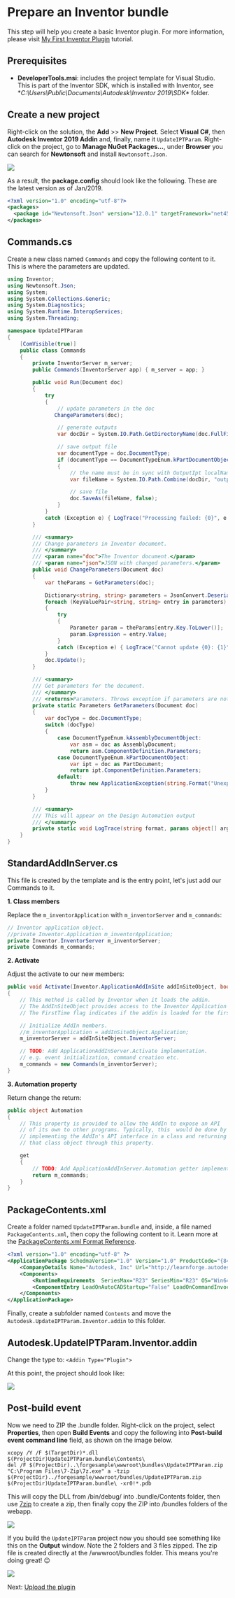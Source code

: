 # Prepare an Inventor bundle

This step will help you create a basic Inventor plugin. For more information, please visit [My First Inventor Plugin](https://knowledge.autodesk.com/support/inventor-products/learn-explore/caas/simplecontent/content/my-first-inventor-plug-overview.html) tutorial.

## Prerequisites

- **DeveloperTools.msi**: includes the project template for Visual Studio. This is part of the Inventor SDK, which is installed with Inventor, see **C:\Users\Public\Documents\Autodesk\Inventor 2019\SDK\** folder.

## Create a new project

Right-click on the solution, the **Add** >> **New Project**. Select **Visual C#**, then **Autodesk Inventor 2019 Addin** and, finally, name it `UpdateIPTParam`. Right-click on the project, go to **Manage NuGet Packages...**, under **Browser** you can search for **Newtonsoft** and install `Newtonsoft.Json`. 

![](_media/designautomation/inventor/new_project.gif)

As a result, the **package.config** should look like the following. These are the latest version as of Jan/2019.

```xml
<?xml version="1.0" encoding="utf-8"?>
<packages>
  <package id="Newtonsoft.Json" version="12.0.1" targetFramework="net45" />
</packages>
```

## Commands.cs

Create a new class named `Commands` and copy the following content to it. This is where the parameters are updated.

```csharp
using Inventor;
using Newtonsoft.Json;
using System;
using System.Collections.Generic;
using System.Diagnostics;
using System.Runtime.InteropServices;
using System.Threading;

namespace UpdateIPTParam
{
    [ComVisible(true)]
    public class Commands
    {
        private InventorServer m_server;
        public Commands(InventorServer app) { m_server = app; }

        public void Run(Document doc)
        {
            try
            {
                // update parameters in the doc
               ChangeParameters(doc);

                // generate outputs
                var docDir = System.IO.Path.GetDirectoryName(doc.FullFileName);

                // save output file
                var documentType = doc.DocumentType;
                if (documentType == DocumentTypeEnum.kPartDocumentObject)
                {
                    // the name must be in sync with OutputIpt localName in Activity
                    var fileName = System.IO.Path.Combine(docDir, "outputFile.ipt");

                    // save file                                                                
                    doc.SaveAs(fileName, false);
                }
            }
            catch (Exception e) { LogTrace("Processing failed: {0}", e.ToString()); }
        }

        /// <summary>
        /// Change parameters in Inventor document.
        /// </summary>
        /// <param name="doc">The Inventor document.</param>
        /// <param name="json">JSON with changed parameters.</param>
        public void ChangeParameters(Document doc)
        {
            var theParams = GetParameters(doc);

            Dictionary<string, string> parameters = JsonConvert.DeserializeObject<Dictionary<string, string>>(System.IO.File.ReadAllText("params.json"));
            foreach (KeyValuePair<string, string> entry in parameters)
            {
                try
                {
                    Parameter param = theParams[entry.Key.ToLower()];
                    param.Expression = entry.Value;
                }
                catch (Exception e) { LogTrace("Cannot update {0}: {1}", entry.Key, e.Message); }
            }
            doc.Update();
        }

        /// <summary>
        /// Get parameters for the document.
        /// </summary>
        /// <returns>Parameters. Throws exception if parameters are not found.</returns>
        private static Parameters GetParameters(Document doc)
        {
            var docType = doc.DocumentType;
            switch (docType)
            {
                case DocumentTypeEnum.kAssemblyDocumentObject:
                    var asm = doc as AssemblyDocument;
                    return asm.ComponentDefinition.Parameters;
                case DocumentTypeEnum.kPartDocumentObject:
                    var ipt = doc as PartDocument;
                    return ipt.ComponentDefinition.Parameters;
                default:
                    throw new ApplicationException(string.Format("Unexpected document type ({0})", docType));
            }
        }

        /// <summary>
        /// This will appear on the Design Automation output
        /// </summary>
        private static void LogTrace(string format, params object[] args) { Trace.TraceInformation(format, args); }
    }
}
```

## StandardAddInServer.cs

This file is created by the template and is the entry point, let's just add our Commands to it.

**1. Class members**

Replace the `m_inventorApplication` with `m_inventorServer` and `m_commands`:

```csharp
// Inventor application object.
//private Inventor.Application m_inventorApplication;
private Inventor.InventorServer m_inventorServer;
private Commands m_commands;
```

**2. Activate**

Adjust the activate to our new members:

```csharp
public void Activate(Inventor.ApplicationAddInSite addInSiteObject, bool firstTime)
{
    // This method is called by Inventor when it loads the addin.
    // The AddInSiteObject provides access to the Inventor Application object.
    // The FirstTime flag indicates if the addin is loaded for the first time.

    // Initialize AddIn members.
    //m_inventorApplication = addInSiteObject.Application;
    m_inventorServer = addInSiteObject.InventorServer;

    // TODO: Add ApplicationAddInServer.Activate implementation.
    // e.g. event initialization, command creation etc.
    m_commands = new Commands(m_inventorServer);
}
```

**3. Automation property**

Return change the return:

```csharp
public object Automation
{
    // This property is provided to allow the AddIn to expose an API 
    // of its own to other programs. Typically, this  would be done by
    // implementing the AddIn's API interface in a class and returning 
    // that class object through this property.

    get
    {
        // TODO: Add ApplicationAddInServer.Automation getter implementation
        return m_commands;
    }
}
```

## PackageContents.xml

Create a folder named `UpdateIPTParam.bundle` and, inside, a file named `PackageContents.xml`, then copy the following content to it. Learn more at the [PackageContents.xml Format Reference](https://knowledge.autodesk.com/search-result/caas/CloudHelp/cloudhelp/2016/ENU/AutoCAD-Customization/files/GUID-BC76355D-682B-46ED-B9B7-66C95EEF2BD0-htm.html).

```xml
<?xml version="1.0" encoding="utf-8" ?>
<ApplicationPackage SchedmaVersion="1.0" Version="1.0" ProductCode="{84fef6aa-abf5-43be-b176-bb6f0c1d6680}" Name="InventorDesignAutomation" Description="Sample Plugin for Inventor" Author="learnforge.autodesk.io">
    <CompanyDetails Name="Autodesk, Inc" Url="http://learnforge.autodesk.io" Email="forge.help@autodesk.com" />
    <Components>
        <RuntimeRequirements  SeriesMax="R23" SeriesMin="R23" OS="Win64" Platform="Inventor" />
        <ComponentEntry LoadOnAutoCADStartup="False" LoadOnCommandInvocation="False" AppDescription="Inventor .NET App to update value of Assembly and Parts parameters" ModuleName="./Contents/Autodesk.UpdateIPTParam.Inventor.addin" AppName="Inventor for Design Automation"/>
    </Components>
</ApplicationPackage>
```

Finally, create a subfolder named `Contents` and move the `Autodesk.UpdateIPTParam.Inventor.addin` to this folder.

## Autodesk.UpdateIPTParam.Inventor.addin

Change the type to: `<Addin Type="Plugin">`

At this point, the project should look like:

![](_media/designautomation/inventor/bundle_folders.png)

## Post-build event

Now we need to ZIP the .bundle folder. Right-click on the project, select **Properties**, then open **Build Events** and copy the following into **Post-build event command line** field, as shown on the image below.

```
xcopy /Y /F $(TargetDir)*.dll $(ProjectDir)UpdateIPTParam.bundle\Contents\
del /F $(ProjectDir)..\forgesample\wwwroot\bundles\UpdateIPTParam.zip
"C:\Program Files\7-Zip\7z.exe" a -tzip $(ProjectDir)../forgesample/wwwroot/bundles/UpdateIPTParam.zip  $(ProjectDir)UpdateIPTParam.bundle\ -xr0!*.pdb
```

This will copy the DLL from /bin/debug/ into .bundle/Contents folder, then use [7zip](https://www.7-zip.org/) to create a zip, then finally copy the ZIP into /bundles folders of the webapp.

![](_media/designautomation/inventor/post_build.png)

If you build the `UpdateIPTParam` project now you should see something like this on the **Output** window. Note the 2 folders and 3 files zipped. The zip file is created directly at the /wwwroot/bundles folder. This means you're doing great! :wink:

![](_media/designautomation/inventor/build_output.png)

Next: [Upload the plugin](designautomation/appbundle/netcore)